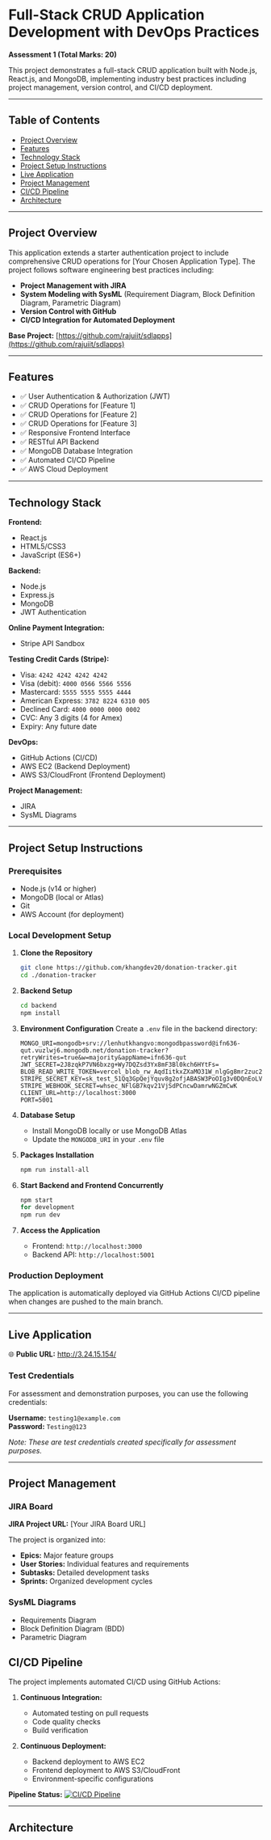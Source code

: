 # Full-Stack CRUD Application Development with DevOps Practices

**Assessment 1 (Total Marks: 20)**

This project demonstrates a full-stack CRUD application built with Node.js, React.js, and MongoDB, implementing industry best practices including project management, version control, and CI/CD deployment.

---

## Table of Contents

-   [Project Overview](#project-overview)
-   [Features](#features)
-   [Technology Stack](#technology-stack)
-   [Project Setup Instructions](#project-setup-instructions)
-   [Live Application](#live-application)
-   [Project Management](#project-management)
-   [CI/CD Pipeline](#cicd-pipeline)
-   [Architecture](#architecture)

---

## Project Overview

This application extends a starter authentication project to include comprehensive CRUD operations for [Your Chosen Application Type]. The project follows software engineering best practices including:

-   **Project Management with JIRA**
-   **System Modeling with SysML** (Requirement Diagram, Block Definition Diagram, Parametric Diagram)
-   **Version Control with GitHub**
-   **CI/CD Integration for Automated Deployment**

**Base Project:** [https://github.com/rajuiit/sdlapps](https://github.com/rajuiit/sdlapps)

---

## Features

-   ✅ User Authentication & Authorization (JWT)
-   ✅ CRUD Operations for [Feature 1]
-   ✅ CRUD Operations for [Feature 2]
-   ✅ CRUD Operations for [Feature 3]
-   ✅ Responsive Frontend Interface
-   ✅ RESTful API Backend
-   ✅ MongoDB Database Integration
-   ✅ Automated CI/CD Pipeline
-   ✅ AWS Cloud Deployment

---

## Technology Stack

**Frontend:**

-   React.js
-   HTML5/CSS3
-   JavaScript (ES6+)

**Backend:**

-   Node.js
-   Express.js
-   MongoDB
-   JWT Authentication

**Online Payment Integration:**

-   Stripe API Sandbox

**Testing Credit Cards (Stripe):**

-   Visa: `4242 4242 4242 4242`
-   Visa (debit): `4000 0566 5566 5556`
-   Mastercard: `5555 5555 5555 4444`
-   American Express: `3782 8224 6310 005`
-   Declined Card: `4000 0000 0000 0002`
-   CVC: Any 3 digits (4 for Amex)
-   Expiry: Any future date

**DevOps:**

-   GitHub Actions (CI/CD)
-   AWS EC2 (Backend Deployment)
-   AWS S3/CloudFront (Frontend Deployment)

**Project Management:**

-   JIRA
-   SysML Diagrams

---

## Project Setup Instructions

### Prerequisites

-   Node.js (v14 or higher)
-   MongoDB (local or Atlas)
-   Git
-   AWS Account (for deployment)

### Local Development Setup

1. **Clone the Repository**

    ```bash
    git clone https://github.com/khangdev20/donation-tracker.git
    cd ./donation-tracker
    ```

2. **Backend Setup**

    ```bash
    cd backend
    npm install
    ```

3. **Environment Configuration**
   Create a `.env` file in the backend directory:

    ```env
    MONGO_URI=mongodb+srv://lenhutkhangvo:mongodbpassword@ifn636-qut.vuzlwj6.mongodb.net/donation-tracker?retryWrites=true&w=majority&appName=ifn636-qut
    JWT_SECRET=2J8zqkP7VN6bxzg+Wy7DQZsd3Yx8mF3Bl0kch6HYtFs=
    BLOB_READ_WRITE_TOKEN=vercel_blob_rw_AqdIitkxZXaMO31W_nlgGg8mr2zuc2alUVNKbGTC3ckacRh
    STRIPE_SECRET_KEY=sk_test_51Qq3GpQejYquv8g2ofjABASW3PoOIg3v0DQnEoLVOa31Lj8ATfQP5XJReR7zduFhXnAOL6RZ6rtRDS23W8PPbO2700OTerfU0J
    STRIPE_WEBHOOK_SECRET=whsec_NFlGB7kqv21VjSdPCncwDamrwNGZmCwK
    CLIENT_URL=http://localhost:3000
    PORT=5001
    ```

4. **Database Setup**

    - Install MongoDB locally or use MongoDB Atlas
    - Update the `MONGODB_URI` in your `.env` file

5. **Packages Installation**

    ```bash
    npm run install-all
    ```

6. **Start Backend and Frontend Concurrently**

    ```bash
    npm start
    for development
    npm run dev
    ```

7. **Access the Application**
    - Frontend: `http://localhost:3000`
    - Backend API: `http://localhost:5001`

### Production Deployment

The application is automatically deployed via GitHub Actions CI/CD pipeline when changes are pushed to the main branch.

---

## Live Application

🌐 **Public URL:** http://3.24.15.154/

### Test Credentials

For assessment and demonstration purposes, you can use the following credentials:

**Username:** `testing1@example.com`  
**Password:** `Testing@123`

_Note: These are test credentials created specifically for assessment purposes._

---

## Project Management

### JIRA Board

**JIRA Project URL:** [Your JIRA Board URL]

The project is organized into:

-   **Epics:** Major feature groups
-   **User Stories:** Individual features and requirements
-   **Subtasks:** Detailed development tasks
-   **Sprints:** Organized development cycles

### SysML Diagrams

-   Requirements Diagram
-   Block Definition Diagram (BDD)
-   Parametric Diagram

## CI/CD Pipeline

The project implements automated CI/CD using GitHub Actions:

1. **Continuous Integration:**

    - Automated testing on pull requests
    - Code quality checks
    - Build verification

2. **Continuous Deployment:**
    - Backend deployment to AWS EC2
    - Frontend deployment to AWS S3/CloudFront
    - Environment-specific configurations

**Pipeline Status:** [![CI/CD Pipeline](https://github.com/[username]/[repository]/workflows/CI-CD/badge.svg)](https://github.com/[username]/[repository]/actions)

---

## Architecture
